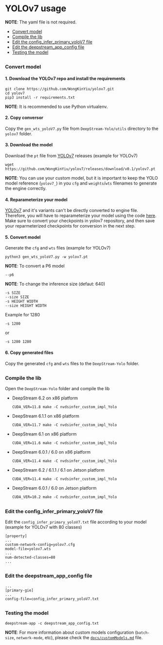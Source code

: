 # YOLOv7 usage

**NOTE**: The yaml file is not required.

* [Convert model](#convert-model)
* [Compile the lib](#compile-the-lib)
* [Edit the config_infer_primary_yoloV7 file](#edit-the-config_infer_primary_yolov7-file)
* [Edit the deepstream_app_config file](#edit-the-deepstream_app_config-file)
* [Testing the model](#testing-the-model)

##

### Convert model

#### 1. Download the YOLOv7 repo and install the requirements

```
git clone https://github.com/WongKinYiu/yolov7.git
cd yolov7
pip3 install -r requirements.txt
```

**NOTE**: It is recommended to use Python virtualenv.

#### 2. Copy conversor

Copy the `gen_wts_yoloV7.py` file from `DeepStream-Yolo/utils` directory to the `yolov7` folder.

#### 3. Download the model

Download the `pt` file from [YOLOv7](https://github.com/WongKinYiu/yolov7/releases/) releases (example for YOLOv7)

```
wget https://github.com/WongKinYiu/yolov7/releases/download/v0.1/yolov7.pt
```

**NOTE**: You can use your custom model, but it is important to keep the YOLO model reference (`yolov7_`) in you `cfg` and `weights`/`wts` filenames to generate the engine correctly.

#### 4. Reparameterize your model

[YOLOv7](https://github.com/WongKinYiu/yolov7/releases/) and it's variants can't be directly converted to engine file. Therefore, you will have to reparameterize your model using the code [here](https://github.com/WongKinYiu/yolov7/blob/main/tools/reparameterization.ipynb).  Make sure to convert your checkpoints in yolov7 repository, and then save your reparmeterized checkpoints for conversion in the next step.

#### 5. Convert model

Generate the `cfg` and `wts` files (example for YOLOv7)

```
python3 gen_wts_yoloV7.py -w yolov7.pt
```

**NOTE**: To convert a P6 model

```
--p6
```

**NOTE**: To change the inference size (defaut: 640)

```
-s SIZE
--size SIZE
-s HEIGHT WIDTH
--size HEIGHT WIDTH
```

Example for 1280

```
-s 1280
```

or

```
-s 1280 1280
```

#### 6. Copy generated files

Copy the generated `cfg` and `wts` files to the `DeepStream-Yolo` folder.

##

### Compile the lib

Open the `DeepStream-Yolo` folder and compile the lib

* DeepStream 6.2 on x86 platform

  ```
  CUDA_VER=11.8 make -C nvdsinfer_custom_impl_Yolo
  ```

* DeepStream 6.1.1 on x86 platform

  ```
  CUDA_VER=11.7 make -C nvdsinfer_custom_impl_Yolo
  ```

* DeepStream 6.1 on x86 platform

  ```
  CUDA_VER=11.6 make -C nvdsinfer_custom_impl_Yolo
  ```

* DeepStream 6.0.1 / 6.0 on x86 platform

  ```
  CUDA_VER=11.4 make -C nvdsinfer_custom_impl_Yolo
  ```

* DeepStream 6.2 / 6.1.1 / 6.1 on Jetson platform

  ```
  CUDA_VER=11.4 make -C nvdsinfer_custom_impl_Yolo
  ```

* DeepStream 6.0.1 / 6.0 on Jetson platform

  ```
  CUDA_VER=10.2 make -C nvdsinfer_custom_impl_Yolo
  ```

##

### Edit the config_infer_primary_yoloV7 file

Edit the `config_infer_primary_yoloV7.txt` file according to your model (example for YOLOv7 with 80 classes)

```
[property]
...
custom-network-config=yolov7.cfg
model-file=yolov7.wts
...
num-detected-classes=80
...
```

##

### Edit the deepstream_app_config file

```
...
[primary-gie]
...
config-file=config_infer_primary_yoloV7.txt
```

##

### Testing the model

```
deepstream-app -c deepstream_app_config.txt
```

**NOTE**: For more information about custom models configuration (`batch-size`, `network-mode`, etc), please check the [`docs/customModels.md`](customModels.md) file.
